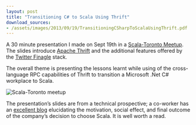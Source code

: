 ```yaml
---
layout: post
title: "Transitioning C# to Scala Using Thrift"
download_sources:
- /assets/images/2013/09/19/TransitioningCSharpToScalaUsingThrift.pdf
---
```


A 30 minute presentation I made on Sept 19th in a [Scala-Toronto Meetup](http://www.meetup.com/Scala/Toronto-CA/). The slides introduce [Apache Thrift](http://thrift.apache.org/) and the additional features offered by the [Twitter Finagle](http://twitter.github.io/finagle/) stack.

The overall theme is presenting the lessons learnt while using of the cross-language RPC capabilities of Thrift to transition a Microsoft .Net C# workplace to Scala.

![Scala-Toronto meetup](/assets/images/2013/09/19/image_6.jpeg)

The presentation’s slides are from a technical prospective; a co-worker has an [excellent blog](http://randonom.com/blog/2013/10/technology-change-net-to-scala/) elucidating the motivation, social effect, and final outcome of the company’s decision to choose Scala. It is well worth a read.
